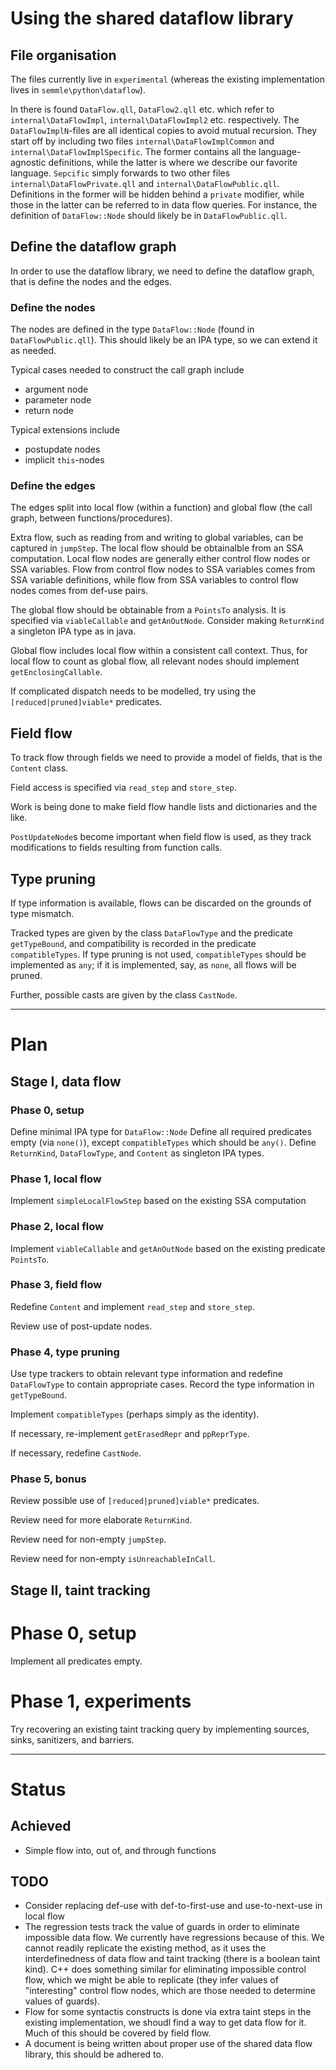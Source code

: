 # Using the shared dataflow library

## File organisation

The files currently live in `experimental` (whereas the existing implementation lives in `semmle\python\dataflow`).

In there is found `DataFlow.qll`, `DataFlow2.qll` etc. which refer to `internal\DataFlowImpl`, `internal\DataFlowImpl2` etc. respectively. The `DataFlowImplN`-files are all identical copies to avoid mutual recursion. They start off by including two files `internal\DataFlowImplCommon` and `internal\DataFlowImplSpecific`. The former contains all the language-agnostic definitions, while the latter is where we describe our favorite language. `Sepcific` simply forwards to two other files `internal\DataFlowPrivate.qll` and `internal\DataFlowPublic.qll`. Definitions in the former will be hidden behind a `private` modifier, while those in the latter can be referred to in data flow queries. For instance, the definition of `DataFlow::Node` should likely be in `DataFlowPublic.qll`.

## Define the dataflow graph

In order to use the dataflow library, we need to define the dataflow graph,
that is define the nodes and the edges.

### Define the nodes

The nodes are defined in the type `DataFlow::Node` (found in `DataFlowPublic.qll`).
This should likely be an IPA type, so we can extend it as needed.

Typical cases needed to construct the call graph include
 - argument node
 - parameter node
 - return node

Typical extensions include
 - postupdate nodes
 - implicit `this`-nodes

### Define the edges

The edges split into local flow (within a function) and global flow (the call graph, between functions/procedures).

Extra flow, such as reading from and writing to global variables, can be captured in `jumpStep`.
The local flow should be obtainalble from an SSA computation.
Local flow nodes are generally either control flow nodes or SSA variables.
Flow from control flow nodes to SSA variables comes from SSA variable definitions, while flow from SSA variables to control flow nodes comes from def-use pairs.

The global flow should be obtainable from a `PointsTo` analysis. It is specified via `viableCallable` and
`getAnOutNode`. Consider making `ReturnKind` a singleton IPA type as in java.

Global flow includes local flow within a consistent call context. Thus, for local flow to count as global flow, all relevant nodes should implement `getEnclosingCallable`.

If complicated dispatch needs to be modelled, try using the `[reduced|pruned]viable*` predicates.

## Field flow

To track flow through fields we need to provide a model of fields, that is the `Content` class.

Field access is specified via `read_step` and `store_step`.

Work is being done to make field flow handle lists and dictionaries and the like.

`PostUpdateNode`s become important when field flow is used, as they track modifications to fields resulting from function calls.

## Type pruning

If type information is available, flows can be discarded on the grounds of type mismatch.

Tracked types are given by the class `DataFlowType` and the predicate `getTypeBound`, and compatibility is recorded in the predicate `compatibleTypes`.
If type pruning is not used, `compatibleTypes` should be implemented as `any`; if it is implemented, say, as `none`, all flows will be pruned.

Further, possible casts are given by the class `CastNode`.

---

# Plan

## Stage I, data flow

### Phase 0, setup
Define minimal IPA type for `DataFlow::Node`
Define all required predicates empty (via `none()`),
except `compatibleTypes` which should be `any()`.
Define `ReturnKind`, `DataFlowType`, and `Content` as singleton IPA types.


### Phase 1, local flow
Implement `simpleLocalFlowStep` based on the existing SSA computation

### Phase 2, local flow
Implement `viableCallable` and `getAnOutNode` based on the existing predicate `PointsTo`.

### Phase 3, field flow
Redefine `Content` and implement `read_step` and `store_step`.

Review use of post-update nodes.

### Phase 4, type pruning
Use type trackers to obtain relevant type information and redefine `DataFlowType` to contain appropriate cases. Record the type information in `getTypeBound`.

Implement `compatibleTypes` (perhaps simply as the identity).

If necessary, re-implement `getErasedRepr` and `ppReprType`.

If necessary, redefine `CastNode`.

### Phase 5, bonus
Review possible use of `[reduced|pruned]viable*` predicates.

Review need for more elaborate `ReturnKind`.

Review need for non-empty `jumpStep`.

Review need for non-empty `isUnreachableInCall`.

## Stage II, taint tracking

# Phase 0, setup
Implement all predicates empty.

# Phase 1, experiments
Try recovering an existing taint tracking query by implementing sources, sinks, sanitizers, and barriers.

---

# Status

## Achieved

- Simple flow into, out of, and through functions

## TODO

- Consider replacing def-use with def-to-first-use and use-to-next-use in local flow
- The regression tests track the value of guards in order to eliminate impossible data flow. We currently have regressions because of this. We cannot readily replicate the existing method, as it uses the interdefinedness of data flow and taint tracking (there is a boolean taint kind). C++ does something similar for eliminating impossible control flow, which we might be able to replicate (they infer values of "interesting" control flow nodes, which are those needed to determine values of guards).
- Flow for some syntactis constructs is done via extra taint steps in the existing implementation, we shoudl find a way to get data flow for it. Much of this should be covered by field flow.
- A document is being written about proper use of the shared data flow library, this should be adhered to.